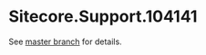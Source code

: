 # Sitecore.Support.104141

See [master branch](https://github.com/sitecoresupport/Sitecore.Support.104141) for details.